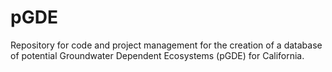 # pGDE

Repository for code and project management for the creation of a database of potential Groundwater Dependent Ecosystems (pGDE) for California.  
